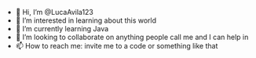 - 👋 Hi, I’m @LucaAvila123
- 👀 I’m interested in learning about this world
- 🌱 I’m currently learning Java
- 💞️ I’m looking to collaborate on anything people call me and I can help in
- 📫 How to reach me: invite me to a code or something like that

<!---
LucaAvila123/LucaAvila123 is a ✨ special ✨ repository because its `README.md` (this file) appears on your GitHub profile.
You can click the Preview link to take a look at your changes.
--->
